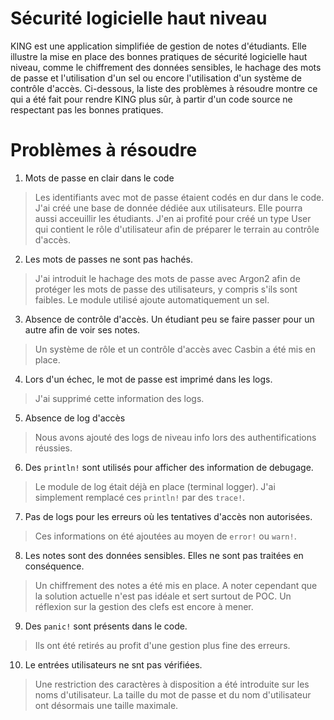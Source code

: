 # Sécurité logicielle haut niveau
KING est une application simplifiée de gestion de notes d'étudiants. Elle illustre la mise en place des bonnes pratiques de sécurité logicielle haut niveau, comme le chiffrement des données sensibles, le hachage des mots de passe et l'utilisation d'un sel ou encore l'utilisation d'un système de contrôle d'accès. Ci-dessous, la liste des problèmes à résoudre montre ce qui a été fait pour rendre KING plus sûr, à partir d'un code source ne respectant pas les bonnes pratiques.

# Problèmes à résoudre

1. Mots de passe en clair dans le code
>Les identifiants avec mot de passe étaient codés en dur dans le code.
J'ai créé une base de donnée dédiée aux utilisateurs. Elle pourra aussi acceuillir les étudiants. 
J'en ai profité pour créé un type User qui contient le rôle d'utilisateur afin de préparer le terrain au contrôle d'accès.

2. Les mots de passes ne sont pas hachés.
> J'ai introduit le hachage des mots de passe avec Argon2 afin de protéger les mots de passe des utilisateurs, y compris s'ils sont faibles. 
Le module utilisé ajoute automatiquement un sel.

3. Absence de contrôle d'accès. Un étudiant peu se faire passer pour un autre afin de voir ses notes.
> Un système de rôle et un contrôle d'accès avec Casbin a été mis en place.

4. Lors d'un échec, le mot de passe est imprimé dans les logs.
> J'ai supprimé cette information des logs.

5. Absence de log d'accès
> Nous avons ajouté des logs de niveau info lors des authentifications réussies.

6. Des `println!` sont utilisés pour afficher des information de debugage.
> Le module de log était déjà en place (terminal logger). J'ai simplement remplacé ces `println!` par des `trace!`.

7. Pas de logs pour les erreurs où les tentatives d'accès non autorisées.
> Ces informations on été ajoutées au moyen de `error!` ou `warn!`.

8. Les notes sont des données sensibles. Elles ne sont pas traitées en conséquence.
> Un chiffrement des notes a été mis en place. A noter cependant que la solution actuelle n'est pas idéale et sert surtout de POC. Un réflexion sur la gestion des clefs est encore à mener.

9.  Des `panic!` sont présents dans le code.
> Ils ont été retirés au profit d'une gestion plus fine des erreurs.

10. Le entrées utilisateurs ne snt pas vérifiées. 
> Une restriction des caractères à disposition a été introduite sur les noms d'utilisateur. La taille du mot de passe et du nom d'utilisateur ont désormais une taille maximale.
